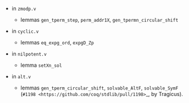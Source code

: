- in `zmodp.v`
  + lemmas `gen_tperm_step`, `perm_addr1X`, `gen_tpermn_circular_shift`

- in `cyclic.v`
  + lemmas `eq_expg_ord`, `expgD_Zp`

- in `nilpotent.v`
  + lemma `setXn_sol`

- in `alt.v`
  + lemmas `gen_tperm_circular_shift`, `solvable_AltF`, `solvable_SymF`
    (`#1198 <https://github.com/coq/stdlib/pull/1198>`_,
    by Tragicus).
